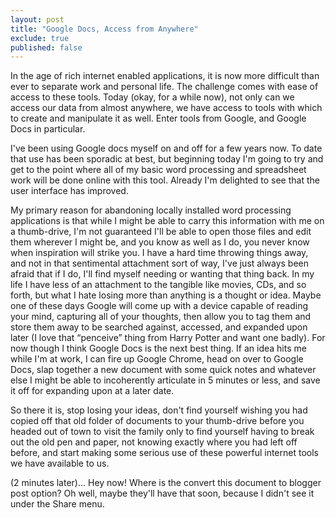 ```yaml
---
layout: post
title: "Google Docs, Access from Anywhere"
exclude: true
published: false
---
```


In the age of rich internet enabled applications, it is now more difficult than ever to separate work and personal life. The challenge comes with ease of access to these tools. Today (okay, for a while now), not only can we access our data from almost anywhere, we have access to tools with which to create and manipulate it as well. Enter tools from Google, and Google Docs in particular.

I've been using Google docs myself on and off for a few years now. To date that use has been sporadic at best, but beginning today I'm going to try and get to the point where all of my basic word processing and spreadsheet work will be done online with this tool. Already I'm delighted to see that the user interface has improved.

My primary reason for abandoning locally installed word processing applications is that while I might be able to carry this information with me on a thumb-drive, I'm not guaranteed I'll be able to open those files and edit them wherever I might be, and you know as well as I do, you never know when inspiration will strike you. I have a hard time throwing things away, and not in that sentimental attachment sort of way, I've just always been afraid that if I do, I'll find myself needing or wanting that thing back. In my life I have less of an attachment to the tangible like movies, CDs, and so forth, but what I hate losing more than anything is a thought or idea. Maybe one of these days Google will come up with a device capable of reading your mind, capturing all of your thoughts, then allow you to tag them and store them away to be searched against, accessed, and expanded upon later (I love that “penceive” thing from Harry Potter and want one badly). For now though I think Google Docs is the next best thing. If an idea hits me while I'm at work, I can fire up Google Chrome, head on over to Google Docs, slap together a new document with some quick notes and whatever else I might be able to incoherently articulate in 5 minutes or less, and save it off for expanding upon at a later date.

So there it is, stop losing your ideas, don't find yourself wishing you had copied off that old folder of documents to your thumb-drive before you headed out of town to visit the family only to find yourself having to break out the old pen and paper, not knowing exactly where you had left off before, and start making some serious use of these powerful internet tools we have available to us.

(2 minutes later)... Hey now! Where is the convert this document to blogger post option? Oh well, maybe they'll have that soon, because I didn't see it under the Share menu.